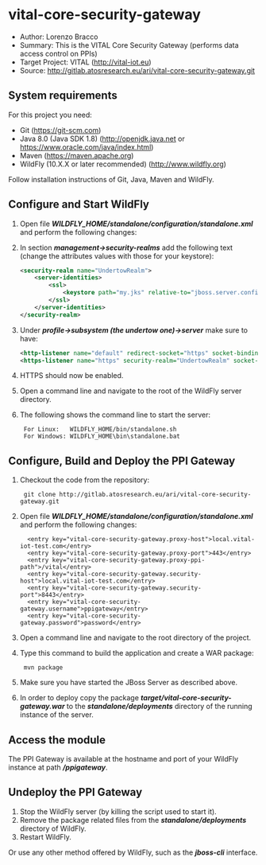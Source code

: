 # vital-core-security-gateway

* Author: Lorenzo Bracco
* Summary: This is the VITAL Core Security Gateway (performs data access control on PPIs)
* Target Project: VITAL (<http://vital-iot.eu>)
* Source: <http://gitlab.atosresearch.eu/ari/vital-core-security-gateway.git>

## System requirements

For this project you need:

* Git (<https://git-scm.com>)
* Java 8.0 (Java SDK 1.8) (<http://openjdk.java.net> or <https://www.oracle.com/java/index.html>)
* Maven (<https://maven.apache.org>)
* WildFly (10.X.X or later recommended) (<http://www.wildfly.org>)

Follow installation instructions of Git, Java, Maven and WildFly.

## Configure and Start WildFly

1. Open file **_WILDFLY_HOME/standalone/configuration/standalone.xml_** and perform the following changes:
  1. In section **_management->security-realms_** add the following text (change the attributes values with those for your keystore):

        ```xml
        <security-realm name="UndertowRealm">
            <server-identities>
                <ssl>
                    <keystore path="my.jks" relative-to="jboss.server.config.dir" keystore-password="password" alias="mycert" key-password="password"/>
                </ssl>
            </server-identities>
        </security-realm>
        ```

  2. Under **_profile->subsystem (the undertow one)->server_** make sure to have:

        ```xml
        <http-listener name="default" redirect-socket="https" socket-binding="http"/>
        <https-listener name="https" security-realm="UndertowRealm" socket-binding="https"/>
        ```

  3. HTTPS should now be enabled.
2. Open a command line and navigate to the root of the WildFly server directory.
3. The following shows the command line to start the server:

        For Linux:   WILDFLY_HOME/bin/standalone.sh
        For Windows: WILDFLY_HOME\bin\standalone.bat

## Configure, Build and Deploy the PPI Gateway

1. Checkout the code from the repository:

        git clone http://gitlab.atosresearch.eu/ari/vital-core-security-gateway.git

2. Open file **_WILDFLY_HOME/standalone/configuration/standalone.xml_** and perform the following changes:

      ```
        <entry key="vital-core-security-gateway.proxy-host">local.vital-iot-test.com</entry>
        <entry key="vital-core-security-gateway.proxy-port">443</entry>
        <entry key="vital-core-security-gateway.proxy-ppi-path">/vital</entry>
        <entry key="vital-core-security-gateway.security-host">local.vital-iot-test.com</entry>
        <entry key="vital-core-security-gateway.security-port">8443</entry>
        <entry key="vital-core-security-gateway.username">ppigateway</entry>
        <entry key="vital-core-security-gateway.password">password</entry>
      ```

3. Open a command line and navigate to the root directory of the project.
4. Type this command to build the application and create a WAR package:

        mvn package

5. Make sure you have started the JBoss Server as described above.
6. In order to deploy copy the package **_target/vital-core-security-gateway.war_** to the **_standalone/deployments_** directory of the running instance of the server.

## Access the module

The PPI Gateway is available at the hostname and port of your WildFly instance at path **_/ppigateway_**.

## Undeploy the PPI Gateway

1. Stop the WildFly server (by killing the script used to start it).
2. Remove the package related files from the **_standalone/deployments_** directory of WildFly.
3. Restart WildFly.

Or use any other method offered by WildFly, such as the **_jboss-cli_** interface.

